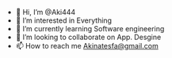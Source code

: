 - 👋 Hi, I’m @Aki444 
- 👀 I’m interested in Everything 
- 🌱 I’m currently learning Software engineering 
- 💞️ I’m looking to collaborate on App. Desgine
- 📫 How to reach me Akinatesfa@gmail.com

<!---
Aki444/Aki444 is a ✨ special ✨ repository because its `README.md` (this file) appears on your GitHub profile.
You can click the Preview link to take a look at your changes.
--->

